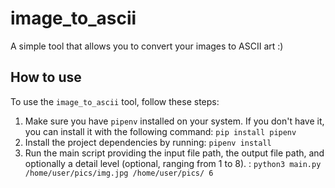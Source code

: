 # image_to_ascii
A simple tool that allows you to convert your images to ASCII art :)

## How to use
To use the `image_to_ascii` tool, follow these steps:

1. Make sure you have `pipenv` installed on your system. If you don't have it, you can install it with the following command: `pip install pipenv`
2. Install the project dependencies by running: `pipenv install`
3. Run the main script providing the input file path, the output file path, and optionally a detail level (optional, ranging from 1 to 8). : 
`python3 main.py /home/user/pics/img.jpg /home/user/pics/ 6`
